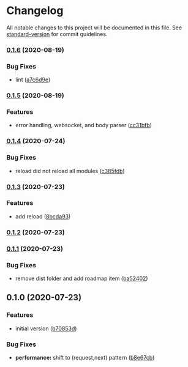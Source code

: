 # Changelog

All notable changes to this project will be documented in this file. See [standard-version](https://github.com/conventional-changelog/standard-version) for commit guidelines.

### [0.1.6](https://github.com/davidbonnet/serware/compare/v0.1.5...v0.1.6) (2020-08-19)


### Bug Fixes

* lint ([a7c6d9e](https://github.com/davidbonnet/serware/commit/a7c6d9efa291839779949df971209ee9b75c1410))

### [0.1.5](https://github.com/davidbonnet/serware/compare/v0.1.4...v0.1.5) (2020-08-19)


### Features

* error handling, websocket, and body parser ([cc31bfb](https://github.com/davidbonnet/serware/commit/cc31bfb68d3aa279dd8da4fe38cee405455f64e9))

### [0.1.4](https://github.com/davidbonnet/serware/compare/v0.1.3...v0.1.4) (2020-07-24)


### Bug Fixes

* reload did not reload all modules ([c385fdb](https://github.com/davidbonnet/serware/commit/c385fdb96bf4fda43d029807917eeb504be44333))

### [0.1.3](https://github.com/davidbonnet/serware/compare/v0.1.2...v0.1.3) (2020-07-23)


### Features

* add reload ([8bcda93](https://github.com/davidbonnet/serware/commit/8bcda93a55a0d7b5ece2be3677f133568ef3fcf4))

### [0.1.2](https://github.com/davidbonnet/serware/compare/v0.1.1...v0.1.2) (2020-07-23)

### [0.1.1](https://github.com/davidbonnet/serware/compare/v0.1.0...v0.1.1) (2020-07-23)


### Bug Fixes

* remove dist folder and add roadmap item ([ba52402](https://github.com/davidbonnet/serware/commit/ba52402c17c29f27a59a25aae6df9a84f0fa8ce8))

## 0.1.0 (2020-07-23)


### Features

* initial version ([b70853d](https://github.com/davidbonnet/serware/commit/b70853d703e48552a1ef8c788382c6b9570478bf))


### Bug Fixes

* **performance:** shift to (request,next) pattern ([b8e67cb](https://github.com/davidbonnet/serware/commit/b8e67cb1361b6b8f4a93fe795f1dad68b8385465))
